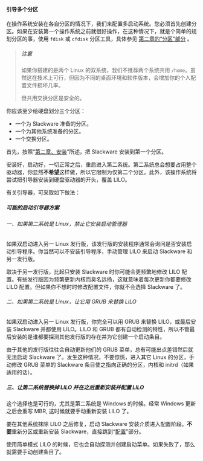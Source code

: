 #### 引导多个分区

在操作系统安装在各自分区的情况下，我们来配置多启动系统。您必须首先创建分区。如果在安装第一个操作系统之前就很好操作，在这种情况下，就是个简单的规划分区的事，使用 `fdisk` 或 `cfdisk` 分区工具，具体参见 [第二章的“分区”部分](../../chapter_02/Partitioning.md) 。

> ##### 注意
>
> 如果你搭建的是两个 Linux 的双系统，我们不推荐两个系统共用 `/home`。虽然这在技术上可行，但因为不同的桌面环境和软件版本，会增加你的个人配置文件损坏几率。
>
> 但共用交换分区是安全的。

你应该至少给硬盘划分三个分区：

- 一个为 Slackware 准备的分区。
- 一个为其他系统准备的分区。
- 一个交换分区。

首先，按照“[第二章、安装](../../chapter_02/README.md)”所述，把 Slackware 安装到第一个分区。

安装好，启动好，一切正常之后，重启进入第二系统。第二系统总会想要占用整个驱动器，你显然**不希望**这样做，所以它限制为仅第二个分区。此外，该操作系统将尝试把引导器安装到硬盘驱动器的开头，覆盖 LILO。

有关引导器，可采取如下做法：

##### 可能的启动引导器方案

###### 一、如果第二系统是 Linux，禁止它安装启动管理器

如果双启动进入另一 Linux 发行版，该发行版的安装程序通常会询问是否安装启动引导程序。你当然可以不安装引导程序，手动管理 LILO 来启动 Slackware 和另一发行版。

取决于另一发行版，比起只安装 Slackware 时你可能会更频繁地修改 LILO 配置。有些发行版因为频繁更新内核而臭名远扬，这就意味着每次更新你都要修改 LILO 配置。但如果你不想时时修改配置文件，你就不会选择 Slackware 了。

###### 二、如果第二系统是 Linux，让它用 GRUB 来替换 LILO

如果双启动进入另一 Linux 发行版，你完全可以用 GRUB 来替换 LILO，或最后安装 Slackware 并都使用 LILO。LILO 和 GRUB 都有自动检测的特性，所以不管最后安装的是谁都要探测其他发行版的存在并为它创建一个启动条目。

由于其他的发行版往往会自动更新他们的 GRUB 菜单，总有可能出点差错然后就无法启动 Slackware 了。发生这种情况，不要惊慌，进入其它 Linux 的分区，手动修改 GRUB 菜单的 Slackware 条目使之指向正确的分区，内核和 initrd（如果适用的话）。

##### 三、让第二系统替换掉 LILO 并在之后重新安装并配置 LILO

这个选择也是可行的，尤其是第二系统是 Windows 的时候。经常 Windows 更新之后会重写 MBR, 这时候就要手动重新安装 LILO 了。

要在其他系统抹除 LILO 之后修复，启动 Slackware 安装介质进入配置阶段。**不要**重新分区或重新安装 Slackware，直接跳到“[配置](../../chapter_02/The_setup_Program/Configure.md)”部分。

使用简单模式 LILO 的时候，它也会自动探测并创建启动菜单。如果失败了，那么就需要手动创建条目了。
